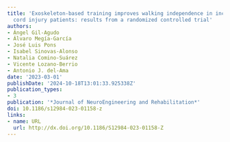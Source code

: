 ```yaml
---
title: 'Exoskeleton-based training improves walking independence in incomplete spinal
  cord injury patients: results from a randomized controlled trial'
authors:
- Ángel Gil-Agudo
- Álvaro Megía-García
- José Luis Pons
- Isabel Sinovas-Alonso
- Natalia Comino-Suárez
- Vicente Lozano-Berrio
- Antonio J. del-Ama
date: '2023-03-01'
publishDate: '2024-10-18T13:01:33.925338Z'
publication_types:
- 3
publication: '*Journal of NeuroEngineering and Rehabilitation*'
doi: 10.1186/s12984-023-01158-z
links:
- name: URL
  url: http://dx.doi.org/10.1186/S12984-023-01158-Z
---
```

